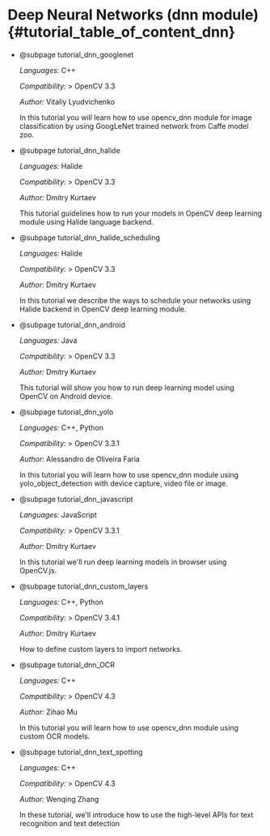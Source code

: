 Deep Neural Networks (dnn module) {#tutorial_table_of_content_dnn}
=====================================

-   @subpage tutorial_dnn_googlenet

    *Languages:* C++

    *Compatibility:* \> OpenCV 3.3

    *Author:* Vitaliy Lyudvichenko

    In this tutorial you will learn how to use opencv_dnn module for image classification by using GoogLeNet trained network from Caffe model zoo.

-   @subpage tutorial_dnn_halide

    *Languages:* Halide

    *Compatibility:* \> OpenCV 3.3

    *Author:* Dmitry Kurtaev

    This tutorial guidelines how to run your models in OpenCV deep learning module using Halide language backend.

-   @subpage tutorial_dnn_halide_scheduling

    *Languages:* Halide

    *Compatibility:* \> OpenCV 3.3

    *Author:* Dmitry Kurtaev

    In this tutorial we describe the ways to schedule your networks using Halide backend in OpenCV deep learning module.

-   @subpage tutorial_dnn_android

    *Languages:* Java

    *Compatibility:* \> OpenCV 3.3

    *Author:* Dmitry Kurtaev

    This tutorial will show you how to run deep learning model using OpenCV on Android device.

-   @subpage tutorial_dnn_yolo

    *Languages:* C++, Python

    *Compatibility:* \> OpenCV 3.3.1

    *Author:* Alessandro de Oliveira Faria

    In this tutorial you will learn how to use opencv_dnn module using yolo_object_detection with device capture, video file or image.

-   @subpage tutorial_dnn_javascript

    *Languages:* JavaScript

    *Compatibility:* \> OpenCV 3.3.1

    *Author:* Dmitry Kurtaev

    In this tutorial we'll run deep learning models in browser using OpenCV.js.

-   @subpage tutorial_dnn_custom_layers

    *Languages:* C++, Python

    *Compatibility:* \> OpenCV 3.4.1

    *Author:* Dmitry Kurtaev

    How to define custom layers to import networks.

-   @subpage tutorial_dnn_OCR

    *Languages:* C++

    *Compatibility:* \> OpenCV 4.3

    *Author:* Zihao Mu

    In this tutorial you will learn how to use opencv_dnn module using custom OCR models.

-   @subpage tutorial_dnn_text_spotting

    *Languages:* C++

    *Compatibility:* \> OpenCV 4.3

    *Author:* Wenqing Zhang

    In these tutorial, we'll introduce how to use the high-level APIs for text recognition and text detection
